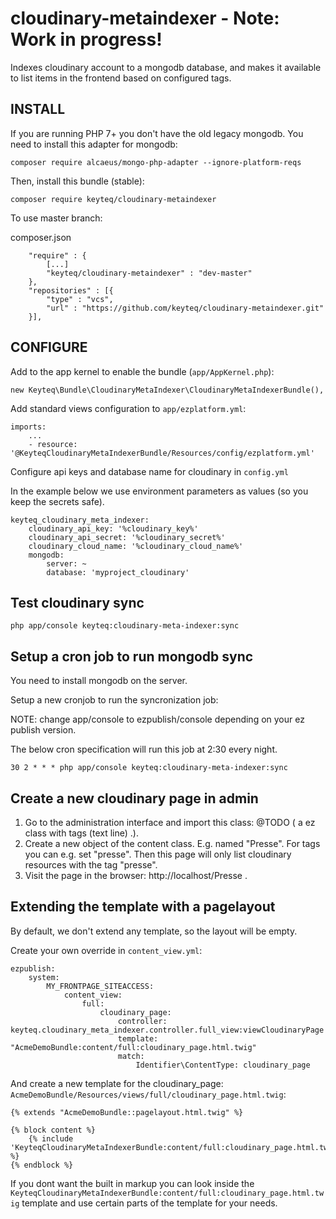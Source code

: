 # cloudinary-metaindexer - Note: Work in progress!

Indexes cloudinary account to a mongodb database, and makes it available to list items in the frontend based on configured tags.

## INSTALL

If you are running PHP 7+ you don't have the old legacy mongodb. You need to install this adapter for mongodb:

```
composer require alcaeus/mongo-php-adapter --ignore-platform-reqs
```

Then, install this bundle (stable):

```
composer require keyteq/cloudinary-metaindexer
```

To use master branch:

composer.json

```
    "require" : {
        [...]
        "keyteq/cloudinary-metaindexer" : "dev-master"
    },
    "repositories" : [{
        "type" : "vcs",
        "url" : "https://github.com/keyteq/cloudinary-metaindexer.git"
    }],

```


## CONFIGURE

Add to the app kernel to enable the bundle (`app/AppKernel.php`):

```
new Keyteq\Bundle\CloudinaryMetaIndexer\CloudinaryMetaIndexerBundle(),
```

Add standard views configuration to `app/ezplatform.yml`:

```
imports:
    ...
    - resource: '@KeyteqCloudinaryMetaIndexerBundle/Resources/config/ezplatform.yml'
```


Configure api keys and database name for cloudinary in `config.yml`

In the example below we use environment parameters as values (so you keep the secrets safe).

```
keyteq_cloudinary_meta_indexer:
    cloudinary_api_key: '%cloudinary_key%'
    cloudinary_api_secret: '%cloudinary_secret%'
    cloudinary_cloud_name: '%cloudinary_cloud_name%'
    mongodb:
        server: ~
        database: 'myproject_cloudinary'
```

## Test cloudinary sync

```
php app/console keyteq:cloudinary-meta-indexer:sync
```

## Setup a cron job to run mongodb sync

You need to install mongodb on the server.

Setup a new cronjob to run the syncronization job:

NOTE: change app/console to ezpublish/console depending on your ez publish version.

The below cron specification will run this job at 2:30 every night.

```
30 2 * * * php app/console keyteq:cloudinary-meta-indexer:sync
```


## Create a new cloudinary page in admin

1. Go to the administration interface and import this class: @TODO ( a ez class with tags (text line) .). 
1. Create a new object of the content class. E.g. named "Presse". For tags you can e.g. set "presse". Then this page will only list cloudinary resources with the tag "presse".
1. Visit the page in the browser: http://localhost/Presse . 


## Extending the template with a pagelayout

By default, we don't extend any template, so the layout will be empty.

Create your own override in `content_view.yml`:

```
ezpublish:
    system:
        MY_FRONTPAGE_SITEACCESS:
            content_view:
                full:
                    cloudinary_page:
                        controller: keyteq.cloudinary_meta_indexer.controller.full_view:viewCloudinaryPage
                        template: "AcmeDemoBundle:content/full:cloudinary_page.html.twig"
                        match:
                            Identifier\ContentType: cloudinary_page
```

And create a new template for the cloudinary_page: `AcmeDemoBundle/Resources/views/full/cloudinary_page.html.twig`:

```
{% extends "AcmeDemoBundle::pagelayout.html.twig" %}

{% block content %}
    {% include 'KeyteqCloudinaryMetaIndexerBundle:content/full:cloudinary_page.html.twig' %}
{% endblock %}
```

If you dont want the built in markup you can look inside the `KeyteqCloudinaryMetaIndexerBundle:content/full:cloudinary_page.html.twig`
template and use certain parts of the template for your needs.

